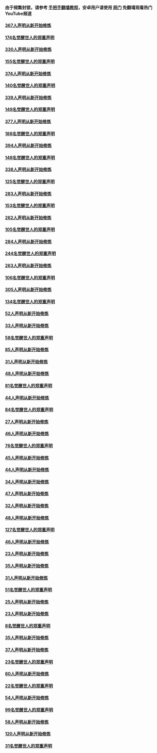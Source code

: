 #### 由于频繁封锁，请参考 [手把手翻墙教程](https://github.com/gfw-breaker/guides/wiki/)，安卓用户请使用 [网门](https://github.com/gfw-breaker/nogfw/blob/master/dl.md?t=06041200) 免翻墙观看热门YouTube频道 

#### [367人声明从新开始修炼](../pages/91/426421.md?t=06041200) 

#### [174名觉醒世人的郑重声明](../pages/91/426420.md?t=06041200) 

#### [330人声明从新开始修炼](../pages/91/426139.md?t=06041200) 

#### [155名觉醒世人的郑重声明](../pages/91/426138.md?t=06041200) 

#### [374人声明从新开始修炼](../pages/91/425811.md?t=06041200) 

#### [140名觉醒世人的郑重声明](../pages/91/425810.md?t=06041200) 

#### [339人声明从新开始修炼](../pages/91/425690.md?t=06041200) 

#### [149名觉醒世人的郑重声明](../pages/91/425689.md?t=06041200) 

#### [377人声明从新开始修炼](../pages/91/424867.md?t=06041200) 

#### [188名觉醒世人的郑重声明](../pages/91/424866.md?t=06041200) 

#### [394人声明从新开始修炼](../pages/91/423914.md?t=06041200) 

#### [148名觉醒世人的郑重声明](../pages/91/423913.md?t=06041200) 

#### [338人声明从新开始修炼](../pages/91/423540.md?t=06041200) 

#### [125名觉醒世人的郑重声明](../pages/91/423539.md?t=06041200) 

#### [283人声明从新开始修炼](../pages/91/423296.md?t=06041200) 

#### [153名觉醒世人的郑重声明](../pages/91/423295.md?t=06041200) 

#### [262人声明从新开始修炼](../pages/91/423004.md?t=06041200) 

#### [105名觉醒世人的郑重声明](../pages/91/423003.md?t=06041200) 

#### [284人声明从新开始修炼](../pages/91/422707.md?t=06041200) 

#### [244名觉醒世人的郑重声明](../pages/91/422706.md?t=06041200) 

#### [263人声明从新开始修炼](../pages/91/422553.md?t=06041200) 

#### [106名觉醒世人的郑重声明](../pages/91/422552.md?t=06041200) 

#### [305人声明从新开始修炼](../pages/91/422153.md?t=06041200) 

#### [134名觉醒世人的郑重声明](../pages/91/422152.md?t=06041200) 

#### [52人声明从新开始修炼](../pages/91/421846.md?t=06041200) 

#### [33人声明从新开始修炼](../pages/91/421804.md?t=06041200) 

#### [58名觉醒世人的郑重声明](../pages/91/421845.md?t=06041200) 

#### [85人声明从新开始修炼](../pages/91/421769.md?t=06041200) 

#### [31人声明从新开始修炼](../pages/91/421763.md?t=06041200) 

#### [48人声明从新开始修炼](../pages/91/421605.md?t=06041200) 

#### [81名觉醒世人的郑重声明](../pages/91/421656.md?t=06041200) 

#### [44人声明从新开始修炼](../pages/91/421544.md?t=06041200) 

#### [84名觉醒世人的郑重声明](../pages/91/421543.md?t=06041200) 

#### [27人声明从新开始修炼](../pages/91/421465.md?t=06041200) 

#### [46人声明从新开始修炼](../pages/91/421454.md?t=06041200) 

#### [76名觉醒世人的郑重声明](../pages/91/421453.md?t=06041200) 

#### [45人声明从新开始修炼](../pages/91/421452.md?t=06041200) 

#### [44人声明从新开始修炼](../pages/91/421422.md?t=06041200) 

#### [34人声明从新开始修炼](../pages/91/421322.md?t=06041200) 

#### [47人声明从新开始修炼](../pages/91/421264.md?t=06041200) 

#### [32人声明从新开始修炼](../pages/91/421225.md?t=06041200) 

#### [48人声明从新开始修炼](../pages/91/421202.md?t=06041200) 

#### [127名觉醒世人的郑重声明](../pages/91/421224.md?t=06041200) 

#### [46人声明从新开始修炼](../pages/91/421203.md?t=06041200) 

#### [23人声明从新开始修炼](../pages/91/421138.md?t=06041200) 

#### [35人声明从新开始修炼](../pages/91/421122.md?t=06041200) 

#### [31人声明从新开始修炼](../pages/91/421081.md?t=06041200) 

#### [51名觉醒世人的郑重声明](../pages/91/421080.md?t=06041200) 

#### [25人声明从新开始修炼](../pages/91/421020.md?t=06041200) 

#### [23人声明从新开始修炼](../pages/91/420884.md?t=06041200) 

#### [8名觉醒世人的郑重声明](../pages/91/420883.md?t=06041200) 

#### [35人声明从新开始修炼](../pages/91/420809.md?t=06041200) 

#### [37人声明从新开始修炼](../pages/91/420766.md?t=06041200) 

#### [23名觉醒世人的郑重声明](../pages/91/420765.md?t=06041200) 

#### [60人声明从新开始修炼](../pages/91/420727.md?t=06041200) 

#### [22名觉醒世人的郑重声明](../pages/91/420726.md?t=06041200) 

#### [54人声明从新开始修炼](../pages/91/420529.md?t=06041200) 

#### [99名觉醒世人的郑重声明](../pages/91/420528.md?t=06041200) 

#### [58人声明从新开始修炼](../pages/91/420198.md?t=06041200) 

#### [120人声明从新开始修炼](../pages/91/420141.md?t=06041200) 

#### [31名觉醒世人的郑重声明](../pages/91/420197.md?t=06041200) 

